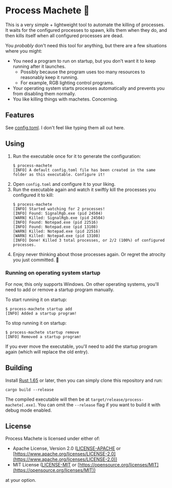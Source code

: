 # Process Machete 🔪

This is a very simple + lightweight tool to automate the killing of processes. It waits for the configured processes to spawn, kills them when they do, and then kills itself when all configured processes are dead.

You *probably* don't need this tool for anything, but there are a few situations where you might:

* You need a program to run on startup, but you don't want it to keep running after it launches.
    * Possibly because the program uses too many resources to reasonably keep it running.
    * For example, RGB lighting control programs.
* Your operating system starts processes automatically and prevents you from disabling them normally.
* You like killing things with machetes. Concerning.

## Features

See [config.toml](resources/config.toml). I don't feel like typing them all out here.

## Using

1. Run the executable once for it to generate the configuration:
   ```
   $ process-machete
   [INFO] A default config.toml file has been created in the same folder as this executable. Configure it!
   ```
2. Open `config.toml` and configure it to your liking.
3. Run the executable again and watch it swiftly kill the processes you configured it to kill:
   ```
   $ process-machete
   [INFO] Started watching for 2 processes!
   [INFO] Found: SignalRgb.exe (pid 24504)
   [WARN] Killed: SignalRgb.exe (pid 24504)
   [INFO] Found: Notepad.exe (pid 22516)
   [INFO] Found: Notepad.exe (pid 13108)
   [WARN] Killed: Notepad.exe (pid 22516)
   [WARN] Killed: Notepad.exe (pid 13108)
   [INFO] Done! Killed 3 total processes, or 2/2 (100%) of configured processes.
   ```
4. Enjoy never thinking about those processes again. Or regret the atrocity you just committed. 🎉

### Running on operating system startup

For now, this only supports Windows. On other operating systems, you'll need to add or remove a startup program manually.

To start running it on startup:

```
$ process-machete startup add
[INFO] Added a startup program!
```

To stop running it on startup:

```
$ process-machete startup remove
[INFO] Removed a startup program!
```

If you ever move the executable, you'll need to add the startup program again (which will replace the old entry).

## Building

Install [Rust 1.65](https://www.rust-lang.org/tools/install) or later, then you can simply clone this repository and run:

```
cargo build --release
```

The compiled executable will then be at `target/release/process-machete[.exe]`. You can omit the `--release` flag if you want to build it with debug mode enabled.

## License

Process Machete is licensed under either of:

* Apache License, Version 2.0 ([LICENSE-APACHE](LICENSE-APACHE) or [https://www.apache.org/licenses/LICENSE-2.0](https://www.apache.org/licenses/LICENSE-2.0))
* MIT License ([LICENSE-MIT](LICENSE-MIT) or [https://opensource.org/licenses/MIT](https://opensource.org/licenses/MIT))

at your option.
